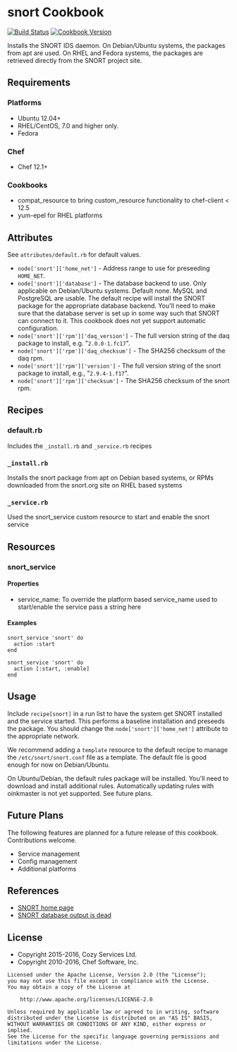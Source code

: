 # snort Cookbook

[![Build Status](https://travis-ci.org/sous-chefs/snort.svg?branch=master)](https://travis-ci.org/sous-chefs/snort) [![Cookbook Version](https://img.shields.io/cookbook/v/snort.svg)](https://supermarket.chef.io/cookbooks/snort)

Installs the SNORT IDS daemon. On Debian/Ubuntu systems, the packages from apt are used. On RHEL and Fedora systems, the packages are retrieved directly from the SNORT project site.

## Requirements

### Platforms

- Ubuntu 12.04+
- RHEL/CentOS, 7.0 and higher only.
- Fedora

### Chef

- Chef 12.1+

### Cookbooks

- compat_resource to bring custom_resource functionality to chef-client < 12.5
- yum-epel for RHEL platforms

## Attributes

See `attributes/default.rb` for default values.

- `node['snort']['home_net']` - Address range to use for preseeding `HOME_NET`.
- `node['snort']['database']` - The database backend to use. Only applicable on Debian/Ubuntu systems. Default none. MySQL and PostgreSQL are usable. The default recipe will install the SNORT package for the appropriate database backend. You'll need to make sure that the database server is set up in some way such that SNORT can connect to it. This cookbook does not yet support automatic configuration.
- `node['snort']['rpm']['daq_version']` - The full version string of the daq package to install, e.g. "`2.0.0-1.fc17`".
- `node['snort']['rpm']['daq_checksum']` - The SHA256 checksum of the daq rpm.
- `node['snort']['rpm']['version']` - The full version string of the snort package to install, e.g., "`2.9.4-1.f17`".
- `node['snort']['rpm']['checksum']` - The SHA256 checksum of the snort rpm.

## Recipes

### default.rb

Includes the `_install.rb` and `_service.rb` recipes

### `_install.rb`

Installs the snort package from apt on Debian based systems, or RPMs downloaded from the snort.org site on RHEL based systems

### `_service.rb`

Used the snort_service custom resource to start and enable the snort service

## Resources

### snort_service

#### Properties

- service_name: To override the platform based service_name used to start/enable the service pass a string here

#### Examples

```
snort_service 'snort' do
  action :start
end
```

```
snort_service 'snort' do
  action [:start, :enable]
end
```

## Usage

Include `recipe[snort]` in a run list to have the system get SNORT installed and the service started. This performs a baseline installation and preseeds the package. You should change the `node['snort']['home_net']` attribute to the appropriate network.

We recommend adding a `template` resource to the default recipe to manage the `/etc/snort/snort.conf` file as a template. The default file is good enough for now on Debian/Ubuntu.

On Ubuntu/Debian, the default rules package will be installed. You'll need to download and install additional rules. Automatically updating rules with oinkmaster is not yet supported. See future plans.

## Future Plans

The following features are planned for a future release of this cookbook. Contributions welcome.

- Service management
- Config management
- Additional platforms

## References

- [SNORT home page](http://www.snort.org)
- [SNORT database output is dead](http://blog.snort.org/2012/07/database-output-is-dead-rip.html)

## License

- Copyright 2015-2016, Cozy Services Ltd.
- Copyright 2010-2016, Chef Software, Inc.

```
Licensed under the Apache License, Version 2.0 (the "License");
you may not use this file except in compliance with the License.
You may obtain a copy of the License at

    http://www.apache.org/licenses/LICENSE-2.0

Unless required by applicable law or agreed to in writing, software
distributed under the License is distributed on an "AS IS" BASIS,
WITHOUT WARRANTIES OR CONDITIONS OF ANY KIND, either express or implied.
See the License for the specific language governing permissions and
limitations under the License.
```
